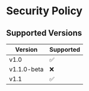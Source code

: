 # Security Policy

## Supported Versions

| Version | Supported          |
| ------- | ------------------ |
| v1.0   | :white_check_mark: |
| v1.1.0-beta   | ❌ |
| v1.1   | :white_check_mark: |
